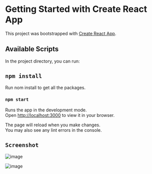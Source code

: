 # Getting Started with Create React App

This project was bootstrapped with [Create React App](https://github.com/facebook/create-react-app).


## Available Scripts

In the project directory, you can run:

## `npm install`

Run nom install to get all the packages.

### `npm start`

Runs the app in the development mode.\
Open [http://localhost:3000](http://localhost:3000) to view it in your browser.

The page will reload when you make changes.\
You may also see any lint errors in the console.


## `Screenshot`
![image](https://user-images.githubusercontent.com/38276023/218300857-dbf53808-6281-416f-a7d7-c227a3cbbb1b.png)

![image](https://user-images.githubusercontent.com/38276023/218300865-37e3f874-54bf-4967-b502-63e0d141c6fb.png)

